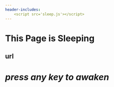 ```yaml
---
header-includes:
	<script src='sleep.js'></script>
---
```


# This Page is Sleeping

## url



# *press any key to awaken*
